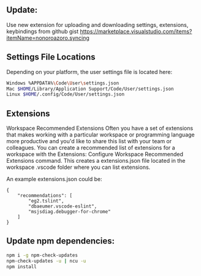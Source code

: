## Update:
Use new extension for uploading and downloading settings, extensions, keybindings from github gist
https://marketplace.visualstudio.com/items?itemName=nonoroazoro.syncing

## Settings File Locations
Depending on your platform, the user settings file is located here:
```sh
Windows %APPDATA%\Code\User\settings.json
Mac $HOME/Library/Application Support/Code/User/settings.json
Linux $HOME/.config/Code/User/settings.json
```
## Extensions

Workspace Recommended Extensions
Often you have a set of extensions that makes working with a particular workspace or programming language more productive and you'd like to share this list with your team or colleagues. You can create a recommended list of extensions for a workspace with the Extensions: Configure Workspace Recommended Extensions command. This creates a extensions.json file located in the workspace .vscode folder where you can list extensions.

An example extensions.json could be:
```
{
    "recommendations": [
        "eg2.tslint",
        "dbaeumer.vscode-eslint",
        "msjsdiag.debugger-for-chrome"
    ]
}

```

## Update npm dependencies:
```sh
npm i -g npm-check-updates
npm-check-updates -u | ncu -u
npm install
```

[SortList]: <http://sortmylist.com/>
[Quickdiff]: <http://www.quickdiff.com/>
